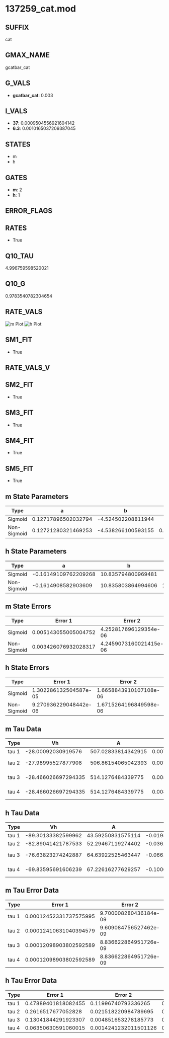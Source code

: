 # 137259_cat.mod

## SUFFIX

cat

## GMAX_NAME

gcatbar_cat

## G_VALS

- **gcatbar_cat**: 0.003

## I_VALS

- **37**: 0.0009504556921604142
- **6.3**: 0.0010165037209387045

## STATES

- m
- h

## GATES

- **m**: 2
- **h**: 1

## ERROR_FLAGS


## RATES

- True

## Q10_TAU

4.996759598520021

## Q10_G

0.9783540782304654

## RATE_VALS

![m Plot](/Users/pbozelos/Dropbox/icg-Chai-Panos/supermodels/output_markdown_files/Ca/137259_cat.mod/images/m.png)
![h Plot](/Users/pbozelos/Dropbox/icg-Chai-Panos/supermodels/output_markdown_files/Ca/137259_cat.mod/images/h.png)

## SM1_FIT

- True

## RATE_VALS_V

## SM2_FIT

- True

## SM3_FIT

- True

## SM4_FIT

- True

## SM5_FIT

- True

## m State Parameters

| Type | a | b | c | d |
| --- | --- | --- | --- | --- |
| Sigmoid | 0.12717896502032794 | -4.524502208811944 |
| Non-Sigmoid | 0.12721280321469253 | -4.538266100593155 | 0.999932226138179 | -0.0020699952266674208 |

## h State Parameters

| Type | a | b | c | d |
| --- | --- | --- | --- | --- |
| Sigmoid | -0.16149109762209268 | 10.835794800969481 |
| Non-Sigmoid | -0.1614908582903609 | 10.835803864994606 | 1.0000034156203894 | 2.8902114256025726e-06 |

## m State Errors

| Type | Error 1 | Error 2 | Error 3 |
| --- | --- | --- | --- |
| Sigmoid | 0.005143055005004752 | 4.252817696129354e-06 | 0.003095968508592706 |
| Non-Sigmoid | 0.003426076932028317 | 4.2459073160021415e-06 | 0.002062397987043458 |

## h State Errors

| Type | Error 1 | Error 2 | Error 3 |
| --- | --- | --- | --- |
| Sigmoid | 1.302286132504587e-05 | 1.6658843910107108e-06 | 1.1370205309265126e-05 |
| Non-Sigmoid | 9.270936229048442e-06 | 1.6715264196849598e-06 | 8.094415328730664e-06 |

## m Tau Data

| Type | Vh | A | b1 | b2 | c1 | c2 | d1 | d2 | e1 | e2 |
| --- | --- | --- | --- | --- | --- | --- | --- | --- | --- | --- |
| tau 1 | -28.00092030919576 | 507.02833814342915 | 0.007560514184909985 | 0.06803614361737477 |
| tau 2 | -27.98995527877908 | 506.86154065042393 | 0.007549355096284203 | -7.92697938786563e-08 | 0.06805778937472445 | -3.691751231981808e-07 |
| tau 3 | -28.466026697294335 | 514.1276484339775 | 0.008135152700742075 | 6.999261061014166e-06 | 3.091670833130546e-08 | 0.06728004374114609 | 1.3186469834161885e-05 | -9.249704696848816e-08 |
| tau 4 | -28.466026697294335 | 514.1276484339775 | 0.008135152700742075 | 6.999261061014166e-06 | 3.091670833130546e-08 | 0.0 | 0.06728004374114609 | 1.3186469834161885e-05 | -9.249704696848816e-08 | 0.0 |

## h Tau Data

| Type | Vh | A | b1 | b2 | c1 | c2 | d1 | d2 | e1 | e2 |
| --- | --- | --- | --- | --- | --- | --- | --- | --- | --- | --- |
| tau 1 | -89.30133382599962 | 43.59250831575114 | -0.019525877048415807 | -0.18087772900843657 |
| tau 2 | -82.89041421787533 | 52.29467119274402 | -0.036126611115967135 | 0.0001593206428405778 | -0.1535580600384583 | -0.003942947044411684 |
| tau 3 | -76.63823274242887 | 64.63922525463447 | -0.06618108810575554 | 0.0006937968413702579 | -2.2057722917989178e-06 | -0.11829866692664089 | -0.003433915631990989 | -7.666958808779708e-05 |
| tau 4 | -69.83595691606239 | 67.22616277629257 | -0.10062905112942444 | 0.001781176261474372 | -1.2700950768758574e-05 | 3.1350258357756636e-08 | -0.08642476317151151 | -0.003576972272320243 | -0.00019216505491739718 | -3.292488326812422e-06 |

## m Tau Error Data

| Type | Error 1 | Error 2 | Error 3 |
| --- | --- | --- | --- |
| tau 1 | 0.00012452331737575995 | 9.700008280436184e-09 | 6.713877275199704e-05 |
| tau 2 | 0.00012410631040394579 | 9.609084756527462e-09 | 6.691393665778871e-05 |
| tau 3 | 0.00012098903802592589 | 8.836622864951726e-09 | 6.52332085322891e-05 |
| tau 4 | 0.00012098903802592589 | 8.836622864951726e-09 | 6.52332085322891e-05 |

## h Tau Error Data

| Type | Error 1 | Error 2 | Error 3 |
| --- | --- | --- | --- |
| tau 1 | 0.47889401818082455 | 0.11996740793336265 | 0.23059340716198437 |
| tau 2 | 0.2616517677052828 | 0.021518220984789695 | 0.1259885701523534 |
| tau 3 | 0.13041844291923307 | 0.004851653278185773 | 0.06279809721521995 |
| tau 4 | 0.06350630591060015 | 0.0014241232011501126 | 0.03057907365772755 |

